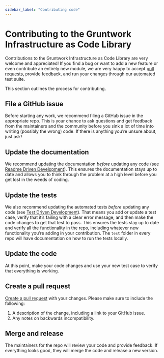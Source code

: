 ```yaml
---
sidebar_label: "Contributing code"
---
```


# Contributing to the Gruntwork Infrastructure as Code Library

Contributions to the Gruntwork Infrastructure as Code Library are very welcome and appreciated! If you find a bug or want to add a new
feature or even contribute an entirely new module, we are very happy to accept
[pull requests](https://help.github.com/articles/about-pull-requests/), provide feedback, and run your changes through
our automated test suite.

This section outlines the process for contributing.

## File a GitHub issue

Before starting any work, we recommend filing a GitHub issue in the appropriate repo. This is your chance to ask
questions and get feedback from the maintainers and the community before you sink a lot of time into writing (possibly
the wrong) code. If there is anything you’re unsure about, just ask!

## Update the documentation

We recommend updating the documentation _before_ updating any code (see
[Readme Driven Development](http://tom.preston-werner.com/2010/08/23/readme-driven-development.html)). This ensures the
documentation stays up to date and allows you to think through the problem at a high level before you get lost in the
weeds of coding.

## Update the tests

We also recommend updating the automated tests _before_ updating any code (see
[Test Driven Development](https://en.wikipedia.org/wiki/Test-driven_development)). That means you add or update a test
case, verify that it’s failing with a clear error message, and then make the code changes to get that test to pass.
This ensures the tests stay up to date and verify all the functionality in the repo, including whatever new
functionality you’re adding in your contribution. The `test` folder in every repo will have documentation on how to run
the tests locally.

## Update the code

At this point, make your code changes and use your new test case to verify that everything is working.

## Create a pull request

[Create a pull request](https://help.github.com/articles/creating-a-pull-request/) with your changes. Please make sure
to include the following:

1.  A description of the change, including a link to your GitHub issue.
2.  Any notes on backwards incompatibility.

## Merge and release

The maintainers for the repo will review your code and provide feedback. If everything looks good, they will merge the
code and release a new version.
